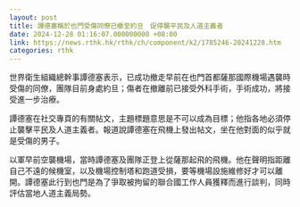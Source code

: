 ```yaml
---
layout: post
title: 譚德塞稱於也門受傷同僚已撤至約旦　促停襲平民及人道主義者
date: 2024-12-28 01:16:07.000000000 +08:00
link: https://news.rthk.hk/rthk/ch/component/k2/1785246-20241228.htm
categories: rthk
---
```


世界衛生組織總幹事譚德塞表示，已成功撤走早前在也門首都薩那國際機場遇襲時受傷的同僚，團隊目前身處約旦；傷者在撤離前已接受外科手術，手術成功，將接受進一步治療。

譚德塞在社交專頁的有關帖文，主題標題意思是不可以成為目標；他指各地必須停止襲擊平民及人道主義者。報道說譚德塞在飛機上發出帖文，坐在他對面的似乎就是受傷的男子。

以軍早前空襲機場，當時譚德塞及團隊正登上從薩那起飛的飛機。他在聲明指距離自己不遠的候機室，以及機場控制塔和跑道受損，要等機場設施維修好才可以離開。譚德塞此行到也門是為了爭取被拘留的聯合國工作人員獲釋而進行談判，同時評估當地人道主義局勢。
